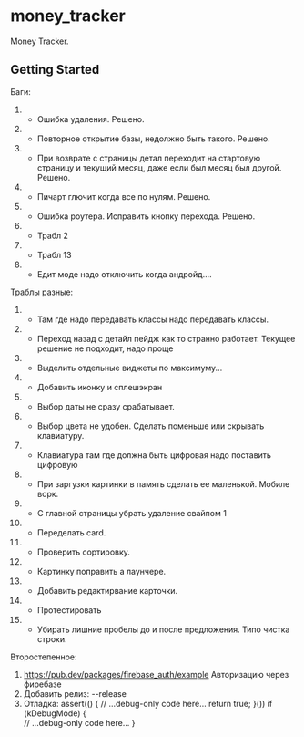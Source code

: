 # money_tracker

Money Tracker.

## Getting Started

Баги:
1. + Ошибка удаления. Решено.
2. + Повторное открытие базы, недолжно быть такого. Решено.
3. + При возврате с страницы детал переходит на стартовую страницу и текущий месяц, даже если был месяц был другой. Решено.
4. + Пичарт глючит когда все по нулям. Решено.
5. + Ошибка роутера. Исправить кнопку перехода. Решено.
6. - Трабл 2
7. + Трабл 13
8. + Едит моде надо отключить когда андройд....

Траблы разные:
1.  + Там где надо передавать классы надо передавать классы.
2.  - Переход назад с детайл пейдж как то странно работает. Текущее решение не подходит, надо проще
3.  + Выделить отдельные виджеты по максимуму...
4.  + Добавить иконку и сплешэкран
5.  + Выбор даты не сразу срабатывает.
6.  + Выбор цвета не удобен. Сделать поменьше или скрывать клавиатуру.
7.  + Клавиатура там где должна быть цифровая надо поставить цифровую
8.  + При заргузки картинки в память сделать ее маленькой. Мобиле ворк.
9.  + С главной страницы убрать удаление свайпом 1
10. + Переделать card.
11. + Проверить сортировку.
12. + Картинку поправить а лаунчере.
13. + Добавить редактирвание карточки.
14. + Протестировать
15. + Убирать лишние пробелы до и после предложения. Типо чистка строки.

Второстепенное:
1. https://pub.dev/packages/firebase_auth/example Авторизацию через фиребазе
2. Добавить релиз: --release
3. Отладка:
   assert(() {
     // ...debug-only code here...
     return true;
   }())
   if (kDebugMode) {  
     // ...debug-only code here...
   }